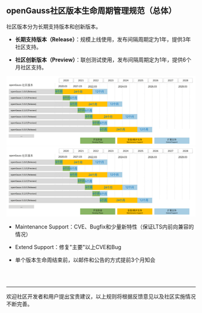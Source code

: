 <div class="markdown">

## openGauss社区版本生命周期管理规范（总体）


社区版本分为长期支持版本和创新版本。

- **长期支持版本（Release）**：规模上线使用，发布间隔周期定为1年，提供3年社区支持。

- **社区创新版本（Preview）**：联创测试使用，发布间隔周期定为1年，提供6个月社区支持。

![输入图片说明](picture/openGauss%E7%94%9F%E5%91%BD%E5%91%A8%E6%9C%9F.png)![输入图片说明](picture/openGauss%E7%94%9F%E5%91%BD%E5%91%A8%E6%9C%9F.png)




- Maintenance Support：CVE、Bugfix和少量新特性（保证LTS内前向兼容的情况）

- Extend Support：修复"主要"以上CVE和Bug

- 单个版本生命周结束前，以邮件和公告的方式提前3个月知会

<br/>
<br/>

-----------------------------
欢迎社区开发者和用户提出宝贵建议，以上规则将根据反馈意见以及社区实施情况不断完善。

</div>
